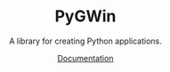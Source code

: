 <h1 align="center">
  PyGWin
</h1>

<p align="center">
  A library for creating Python applications.
</p>

<p align="center">
  <a href="https://github.com/themixray/pygwin/wiki">
    Documentation
  </a>
</p>
